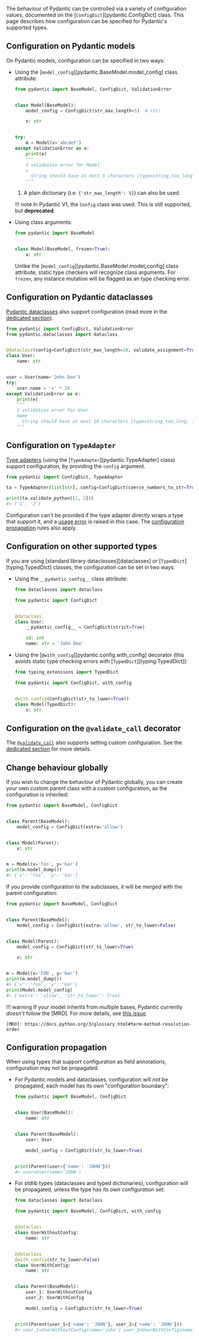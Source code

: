 The behaviour of Pydantic can be controlled via a variety of configuration values, documented
on the [`ConfigDict`][pydantic.ConfigDict] class. This page describes how configuration can be
specified for Pydantic's supported types.

## Configuration on Pydantic models

On Pydantic models, configuration can be specified in two ways:

* Using the [`model_config`][pydantic.BaseModel.model_config] class attribute:

    ```python
    from pydantic import BaseModel, ConfigDict, ValidationError


    class Model(BaseModel):
        model_config = ConfigDict(str_max_length=5)  # (1)!

        v: str


    try:
        m = Model(v='abcdef')
    except ValidationError as e:
        print(e)
        """
        1 validation error for Model
        v
          String should have at most 5 characters [type=string_too_long, input_value='abcdef', input_type=str]
        """
    ```

    1. A plain dictionary (i.e. `{'str_max_length': 5}`) can also be used.

    !!! note
        In Pydantic V1, the `Config` class was used. This is still supported, but **deprecated**.

* Using class arguments:

    ```python
    from pydantic import BaseModel


    class Model(BaseModel, frozen=True):
        a: str
    ```

  Unlike the [`model_config`][pydantic.BaseModel.model_config] class attribute,
  static type checkers will recognize class arguments. For `frozen`, any instance
  mutation will be flagged as an type checking error.

## Configuration on Pydantic dataclasses

[Pydantic dataclasses](./dataclasses.md) also support configuration (read more in the
[dedicated section](./dataclasses.md#dataclass-config)).

```python
from pydantic import ConfigDict, ValidationError
from pydantic.dataclasses import dataclass


@dataclass(config=ConfigDict(str_max_length=10, validate_assignment=True))
class User:
    name: str


user = User(name='John Doe')
try:
    user.name = 'x' * 20
except ValidationError as e:
    print(e)
    """
    1 validation error for User
    name
      String should have at most 10 characters [type=string_too_long, input_value='xxxxxxxxxxxxxxxxxxxx', input_type=str]
    """
```

## Configuration on `TypeAdapter`

[Type adapters](./type_adapter.md) (using the [`TypeAdapter`][pydantic.TypeAdapter] class) support configuration,
by providing the `config` argument.

```python
from pydantic import ConfigDict, TypeAdapter

ta = TypeAdapter(list[str], config=ConfigDict(coerce_numbers_to_str=True))

print(ta.validate_python([1, 2]))
#> ['1', '2']
```

Configuration can't be provided if the type adapter directly wraps a type that support it, and a
[usage error](../errors/usage_errors.md) is raised in this case.
The [configuration propagation](#configuration-propagation) rules also apply.

## Configuration on other supported types

If you are using [standard library dataclasses][dataclasses] or [`TypedDict`][typing.TypedDict] classes,
the configuration can be set in two ways:

* Using the `__pydantic_config__` class attribute:

    ```python
    from dataclasses import dataclass

    from pydantic import ConfigDict


    @dataclass
    class User:
        __pydantic_config__ = ConfigDict(strict=True)

        id: int
        name: str = 'John Doe'
    ```

* Using the [`@with_config`][pydantic.config.with_config] decorator (this avoids static type checking errors with
  [`TypedDict`][typing.TypedDict]):

    ```python
    from typing_extensions import TypedDict

    from pydantic import ConfigDict, with_config


    @with_config(ConfigDict(str_to_lower=True))
    class Model(TypedDict):
        x: str
    ```

## Configuration on the `@validate_call` decorator

The [`@validate_call`](./validation_decorator.md) also supports setting custom configuration. See the
[dedicated section](./validation_decorator.md#custom-configuration) for more details.

## Change behaviour globally

If you wish to change the behaviour of Pydantic globally, you can create your own custom parent class
with a custom configuration, as the configuration is inherited:

```python
from pydantic import BaseModel, ConfigDict


class Parent(BaseModel):
    model_config = ConfigDict(extra='allow')


class Model(Parent):
    x: str


m = Model(x='foo', y='bar')
print(m.model_dump())
#> {'x': 'foo', 'y': 'bar'}
```

If you provide configuration to the subclasses, it will be *merged* with the parent configuration:

```python
from pydantic import BaseModel, ConfigDict


class Parent(BaseModel):
    model_config = ConfigDict(extra='allow', str_to_lower=False)


class Model(Parent):
    model_config = ConfigDict(str_to_lower=True)

    x: str


m = Model(x='FOO', y='bar')
print(m.model_dump())
#> {'x': 'foo', 'y': 'bar'}
print(Model.model_config)
#> {'extra': 'allow', 'str_to_lower': True}
```

!!! warning
    If your model inherits from multiple bases, Pydantic currently *doesn't* follow the
    [MRO]. For more details, see [this issue](https://github.com/pydantic/pydantic/issues/9992).

    [MRO]: https://docs.python.org/3/glossary.html#term-method-resolution-order

## Configuration propagation

When using types that support configuration as field annotations, configuration may not be propagated:

* For Pydantic models and dataclasses, configuration will *not* be propagated, each model has its own
  "configuration boundary":

    ```python
    from pydantic import BaseModel, ConfigDict


    class User(BaseModel):
        name: str


    class Parent(BaseModel):
        user: User

        model_config = ConfigDict(str_to_lower=True)


    print(Parent(user={'name': 'JOHN'}))
    #> user=User(name='JOHN')
    ```

* For stdlib types (dataclasses and typed dictionaries), configuration will be propagated, unless
  the type has its own configuration set:

    ```python
    from dataclasses import dataclass

    from pydantic import BaseModel, ConfigDict, with_config


    @dataclass
    class UserWithoutConfig:
        name: str


    @dataclass
    @with_config(str_to_lower=False)
    class UserWithConfig:
        name: str


    class Parent(BaseModel):
        user_1: UserWithoutConfig
        user_2: UserWithConfig

        model_config = ConfigDict(str_to_lower=True)


    print(Parent(user_1={'name': 'JOHN'}, user_2={'name': 'JOHN'}))
    #> user_1=UserWithoutConfig(name='john') user_2=UserWithConfig(name='JOHN')
    ```
